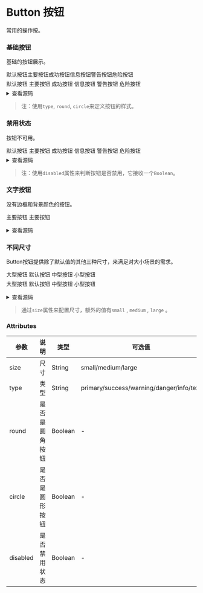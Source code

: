 # Button 按钮
常用的操作按。

### 基础按钮
基础的按钮展示。
<div class="boxButton" >
<div class="item" style="display: flex">
  <s-button>默认按钮</s-button>
  <s-button type="primary">主要按钮</s-button>
  <s-button type="success">成功按钮</s-button>
  <s-button type="info">信息按钮</s-button>
  <s-button type="warning">警告按钮</s-button>
  <s-button type="danger">危险按钮</s-button>
</div>
<div class="item">
  <s-button round>默认按钮</s-button>
  <s-button type="primary" round>主要按钮</s-button>
  <s-button type="success" round>成功按钮</s-button>
  <s-button type="info" round>信息按钮</s-button>
  <s-button type="warning" round>警告按钮</s-button>
  <s-button type="danger" round>危险按钮</s-button>
</div>
<div class="item">
  <s-button class="s-icon-search" circle></s-button>
  <s-button class="s-icon-edit" type="primary" circle ></s-button>
  <s-button  class="s-icon-success" type="success" circle></s-button>
  <s-button  class="s-icon-email" type="info" circle></s-button>
  <s-button  class="s-icon-start" type="warning" circle></s-button>
  <s-button  class="s-icon-delete" type="danger" circle></s-button>
</div>
</div>

<details>
<summary>查看源码</summary>

```vue
<div>
  <s-button>默认按钮</s-button>
  <s-button type="primary">主要按钮</s-button>
  <s-button type="success">成功按钮</s-button>
  <s-button type="info">信息按钮</s-button>
  <s-button type="warning">警告按钮</s-button>
  <s-button type="danger">危险按钮</s-button>
</div>
<div>
  <s-button round>默认按钮</s-button>
  <s-button type="primary" round>主要按钮</s-button>
  <s-button type="success" round>成功按钮</s-button>
  <s-button type="info" round>信息按钮</s-button>
  <s-button type="warning" round>警告按钮</s-button>
  <s-button type="danger" round>危险按钮</s-button>
</div>
<div>
  <s-button class="s-icon-search" circle></s-button>
  <s-button class="s-icon-edit" type="primary" circle ></s-button>
  <s-button  class="s-icon-success" type="success" circle></s-button>
  <s-button  class="s-icon-email" type="info" circle></s-button>
  <s-button  class="s-icon-start" type="warning" circle></s-button>
  <s-button  class="s-icon-delete" type="danger" circle></s-button>
</div>
```
</details>

> 注：使用`type`, `round`, `circle`来定义按钮的样式。

### 禁用状态
按钮不可用。
<div class="item">
  <s-button disabled>默认按钮</s-button>
  <s-button type="primary" disabled>主要按钮</s-button>
  <s-button type="success" disabled>成功按钮</s-button>
  <s-button type="info" disabled>信息按钮</s-button>
  <s-button type="warning" disabled>警告按钮</s-button>
  <s-button type="danger" disabled>危险按钮</s-button>
</div>

<details>
<summary>查看源码</summary>

```vue
<div>
  <s-button disabled>默认按钮</s-button>
  <s-button type="primary" disabled>主要按钮</s-button>
  <s-button type="success" disabled>成功按钮</s-button>
  <s-button type="info" disabled>信息按钮</s-button>
  <s-button type="warning" disabled>警告按钮</s-button>
  <s-button type="danger" disabled>危险按钮</s-button>
</div>
```
</details>

> 注：使用`disabled`属性来判断按钮是否禁用，它接收一个`Boolean`。

### 文字按钮
没有边框和背景颜色的按钮。

<div class="text-btn">
  <s-button type="text">主要按钮</s-button>
  <s-button type="text"
      disabled >主要按钮</s-button>
</div>

<details>
<summary>查看源码</summary>

```vue
<div>
  <s-button type="text">主要按钮</s-button>
  <s-button type="text" disabled >主要按钮</s-button>
</div>
```
</details>

### 不同尺寸
Button按钮提供除了默认值的其他三种尺寸，来满足对大小场景的需求。

<div class="text-btn">
  <div class="item">
      <s-button size="large">大型按钮</s-button>
      <s-button>默认按钮</s-button>
      <s-button size="medium">中型按钮</s-button>
      <s-button size="small">小型按钮</s-button>
  </div>
  <div>
      <s-button size="large" round>大型按钮</s-button>
      <s-button round>默认按钮</s-button>
      <s-button size="medium" round>中型按钮</s-button>
      <s-button size="small" round>小型按钮</s-button>
  </div>
</div>

<details>
<summary>查看源码</summary>

```vue
  <div>
    <s-button size="large">大型按钮</s-button>
    <s-button>默认按钮</s-button>
    <s-button size="medium">中型按钮</s-button>
    <s-button size="small">小型按钮</s-button>
  </div>
  <div>
    <s-button size="large" round>大型按钮<s-button>
    <s-button round>默认按钮</s-button>
    <s-button size="medium" round>中型按钮<s-button>
    <s-button size="small" round>小型按钮<s-button>
  </div>

```
</details>

> 通过`size`属性来配置尺寸，额外的值有`small` , `medium` , `large` 。

### Attributes
 参数 | 说明 |类型|可选值|默认值|
---|---|---|---|---|
size | 尺寸 | String | small/medium/large | —
type | 类型 | String | primary/success/warning/danger/info/text | -
round | 是否是圆角按钮 | Boolean | - | false
circle | 是否是圆形按钮 | Boolean | - | false
disabled | 是否禁用状态 | Boolean | - | false

<style scope>
  
/* .box {
  display: flex;
  flex-direction: column;
  -bottom: 5px;
} */
.boxButton {

}
.item {
  margin-bottom: 5px;
  
}
.item>button {
  margin-right: 5px;
}
.text-btn {
  margin-bottom: 15px;
}
</style>